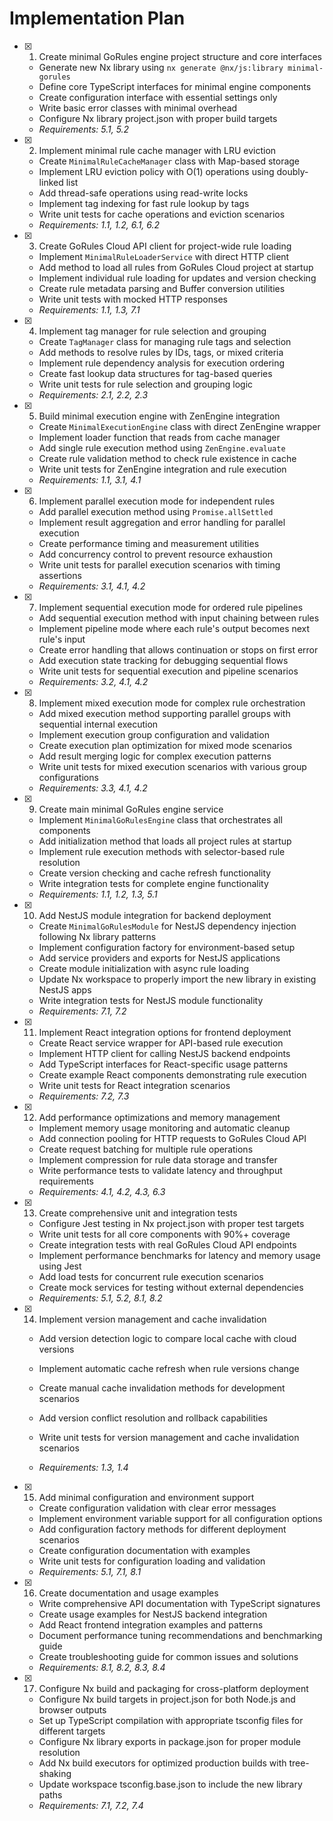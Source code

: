 # Implementation Plan

- [x] 1. Create minimal GoRules engine project structure and core interfaces

  - Generate new Nx library using `nx generate @nx/js:library minimal-gorules`
  - Define core TypeScript interfaces for minimal engine components
  - Create configuration interface with essential settings only
  - Write basic error classes with minimal overhead
  - Configure Nx library project.json with proper build targets
  - _Requirements: 5.1, 5.2_

- [x] 2. Implement minimal rule cache manager with LRU eviction

  - Create `MinimalRuleCacheManager` class with Map-based storage
  - Implement LRU eviction policy with O(1) operations using doubly-linked list
  - Add thread-safe operations using read-write locks
  - Implement tag indexing for fast rule lookup by tags
  - Write unit tests for cache operations and eviction scenarios
  - _Requirements: 1.1, 1.2, 6.1, 6.2_

- [x] 3. Create GoRules Cloud API client for project-wide rule loading

  - Implement `MinimalRuleLoaderService` with direct HTTP client
  - Add method to load all rules from GoRules Cloud project at startup
  - Implement individual rule loading for updates and version checking
  - Create rule metadata parsing and Buffer conversion utilities
  - Write unit tests with mocked HTTP responses
  - _Requirements: 1.1, 1.3, 7.1_

- [x] 4. Implement tag manager for rule selection and grouping

  - Create `TagManager` class for managing rule tags and selection
  - Add methods to resolve rules by IDs, tags, or mixed criteria
  - Implement rule dependency analysis for execution ordering
  - Create fast lookup data structures for tag-based queries
  - Write unit tests for rule selection and grouping logic
  - _Requirements: 2.1, 2.2, 2.3_

- [x] 5. Build minimal execution engine with ZenEngine integration

  - Create `MinimalExecutionEngine` class with direct ZenEngine wrapper
  - Implement loader function that reads from cache manager
  - Add single rule execution method using `ZenEngine.evaluate`
  - Create rule validation method to check rule existence in cache
  - Write unit tests for ZenEngine integration and rule execution
  - _Requirements: 1.1, 3.1, 4.1_

- [x] 6. Implement parallel execution mode for independent rules

  - Add parallel execution method using `Promise.allSettled`
  - Implement result aggregation and error handling for parallel execution
  - Create performance timing and measurement utilities
  - Add concurrency control to prevent resource exhaustion
  - Write unit tests for parallel execution scenarios with timing assertions
  - _Requirements: 3.1, 4.1, 4.2_

- [x] 7. Implement sequential execution mode for ordered rule pipelines

  - Add sequential execution method with input chaining between rules
  - Implement pipeline mode where each rule's output becomes next rule's input
  - Create error handling that allows continuation or stops on first error
  - Add execution state tracking for debugging sequential flows
  - Write unit tests for sequential execution and pipeline scenarios
  - _Requirements: 3.2, 4.1, 4.2_

- [x] 8. Implement mixed execution mode for complex rule orchestration

  - Add mixed execution method supporting parallel groups with sequential internal execution
  - Implement execution group configuration and validation
  - Create execution plan optimization for mixed mode scenarios
  - Add result merging logic for complex execution patterns
  - Write unit tests for mixed execution scenarios with various group configurations
  - _Requirements: 3.3, 4.1, 4.2_

- [x] 9. Create main minimal GoRules engine service

  - Implement `MinimalGoRulesEngine` class that orchestrates all components
  - Add initialization method that loads all project rules at startup
  - Implement rule execution methods with selector-based rule resolution
  - Create version checking and cache refresh functionality
  - Write integration tests for complete engine functionality
  - _Requirements: 1.1, 1.2, 1.3, 5.1_

- [x] 10. Add NestJS module integration for backend deployment

  - Create `MinimalGoRulesModule` for NestJS dependency injection following Nx library patterns
  - Implement configuration factory for environment-based setup
  - Add service providers and exports for NestJS applications
  - Create module initialization with async rule loading
  - Update Nx workspace to properly import the new library in existing NestJS apps
  - Write integration tests for NestJS module functionality
  - _Requirements: 7.1, 7.2_

- [x] 11. Implement React integration options for frontend deployment

  - Create React service wrapper for API-based rule execution
  - Implement HTTP client for calling NestJS backend endpoints
  - Add TypeScript interfaces for React-specific usage patterns
  - Create example React components demonstrating rule execution
  - Write unit tests for React integration scenarios
  - _Requirements: 7.2, 7.3_

- [x] 12. Add performance optimizations and memory management

  - Implement memory usage monitoring and automatic cleanup
  - Add connection pooling for HTTP requests to GoRules Cloud API
  - Create request batching for multiple rule operations
  - Implement compression for rule data storage and transfer
  - Write performance tests to validate latency and throughput requirements
  - _Requirements: 4.1, 4.2, 4.3, 6.3_

- [x] 13. Create comprehensive unit and integration tests

  - Configure Jest testing in Nx project.json with proper test targets
  - Write unit tests for all core components with 90%+ coverage
  - Create integration tests with real GoRules Cloud API endpoints
  - Implement performance benchmarks for latency and memory usage using Jest
  - Add load tests for concurrent rule execution scenarios
  - Create mock services for testing without external dependencies
  - _Requirements: 5.1, 5.2, 8.1, 8.2_

- [x] 14. Implement version management and cache invalidation

  - Add version detection logic to compare local cache with cloud versions
  - Implement automatic cache refresh when rule versions change
  - Create manual cache invalidation methods for development scenarios
  - Add version conflict resolution and rollback capabilities

  - Write unit tests for version management and cache invalidation scenarios
  - _Requirements: 1.3, 1.4_

- [x] 15. Add minimal configuration and environment support

  - Create configuration validation with clear error messages
  - Implement environment variable support for all configuration options
  - Add configuration factory methods for different deployment scenarios
  - Create configuration documentation with examples
  - Write unit tests for configuration loading and validation
  - _Requirements: 5.1, 7.1, 8.1_

- [x] 16. Create documentation and usage examples

  - Write comprehensive API documentation with TypeScript signatures
  - Create usage examples for NestJS backend integration
  - Add React frontend integration examples and patterns
  - Document performance tuning recommendations and benchmarking guide
  - Create troubleshooting guide for common issues and solutions
  - _Requirements: 8.1, 8.2, 8.3, 8.4_

- [x] 17. Configure Nx build and packaging for cross-platform deployment


  - Configure Nx build targets in project.json for both Node.js and browser outputs
  - Set up TypeScript compilation with appropriate tsconfig files for different targets
  - Configure Nx library exports in package.json for proper module resolution
  - Add Nx build executors for optimized production builds with tree-shaking
  - Update workspace tsconfig.base.json to include the new library paths
  - _Requirements: 7.1, 7.2, 7.4_
